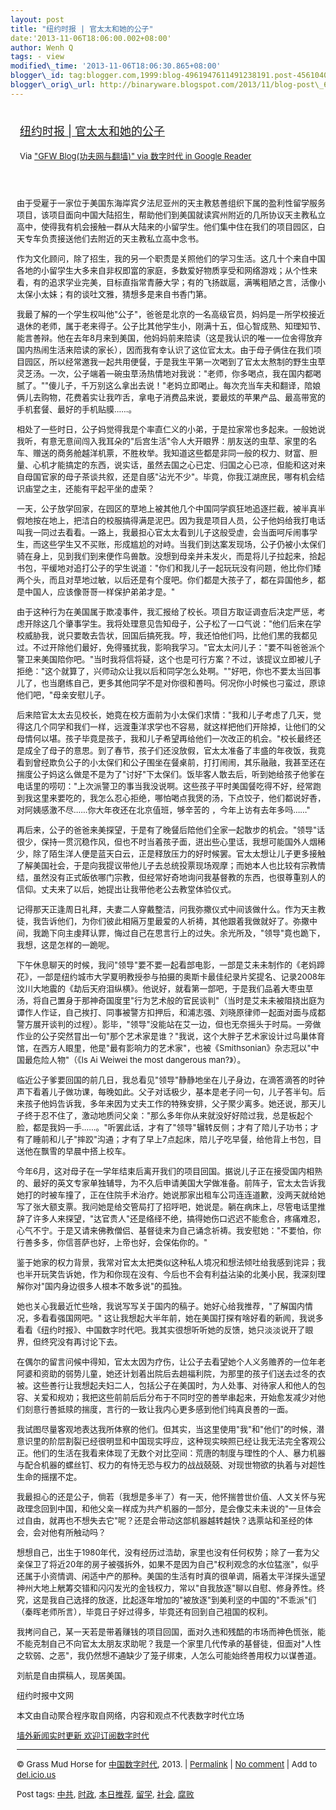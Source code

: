 ```yaml
--- 
layout: post 
title: "纽约时报 | 官太太和她的公子" 
date:'2013-11-06T18:06:00.002+08:00' 
author: Wenh Q
tags: - view
modified\_time: '2013-11-06T18:06:30.865+08:00' 
blogger\_id: tag:blogger.com,1999:blog-4961947611491238191.post-4561040796750848340
blogger\_orig\_url: http://binaryware.blogspot.com/2013/11/blog-post\_6.html
---
```

<div style="margin: 10px; padding: 5px;">

<div style="font-size: 18px;">

[纽约时报 |
官太太和她的公子](http://feedproxy.google.com/~r/chinagfwblog/~3/q0T5lYPdiU4/)

</div>

<div style="font-size: 13px;">

Via ["GFW Blog(功夫网与翻墙)" via 数字时代 in Google
Reader](https://www.blogger.com/blogger.g?blogID=4961947611491238191)

</div>

</div>

<div style="font-size: 13px; padding: 15px 0 10px 10px;">

由于受雇于一家位于美国东海岸宾夕法尼亚州的天主教慈善组织下属的盈利性留学服务项目，该项目面向中国大陆招生，帮助他们到美国就读宾州附近的几所协议天主教私立高中，使得我有机会接触一群从大陆来的小留学生。他们集中住在我们的项目园区，白天专车负责接送他们去附近的天主教私立高中念书。

作为文化顾问，除了招生，我的另一个职责是关照他们的学习生活。这几十个来自中国各地的小留学生大多来自非权即富的家庭，多数爱好物质享受和网络游戏；从个性来看，有的追求学业完美，目标直指常青藤大学；有的飞扬跋扈，满嘴粗陋之言，活像小太保小太妹；有的谈吐文雅，猜想多是来自书香门第。

我最了解的一个学生权叫他"公子"，爸爸是北京的一名高级官员，妈妈是一所学校接近退休的老师，属于老来得子。公子比其他学生小，刚满十五，但心智成熟、知理知节、能言善辩。他在去年8月来到美国，他妈妈前来陪读（这是我认识的唯一一位舍得放弃国内热闹生活来陪读的家长），因而我有幸认识了这位官太太。由于母子俩住在我们项目园区，所以经常邀我一起共用便餐，于是我生平第一次喝到了官太太熬制的野生虫草灵芝汤。一次，公子端着一碗虫草汤热情地对我说："老师，你多喝点，我在国内都喝腻了。""傻儿子，千万别这么拿出去说！"老妈立即喝止。每次充当车夫和翻译，陪娘俩儿去购物，花费着实让我咋舌，拿电子消费品来说，要最炫的苹果产品、最高带宽的手机套餐、最好的手机贴膜……。

相处了一些时日，公子妈觉得我是个率直仁义的小弟，于是拉家常也多起来。一般她说我听，有意无意间闯入我耳朵的"后宫生活"令人大开眼界：朋友送的虫草、家里的名车、赠送的商务舱越洋机票，不胜枚举。我知道这些都是非同一般的权力、财富、胆量、心机才能搞定的东西，说实话，虽然去国之心已定、归国之心已凉，但能和这对来自母国官家的母子茶谈共叙，还是自感"沾光不少"。毕竟，你我江湖庶民，哪有机会结识庙堂之主，还能有平起平坐的虚荣？

一天，公子放学回家，在园区的草地上被其他几个中国同学疯狂地追逐拦截，被半真半假地按在地上，把洁白的校服搞得满是泥巴。因为我是项目人员，公子他妈给我打电话叫我一同过去看看。一路上，我最担心官太太看到儿子这般受虐，会当面呵斥闹事学生，而这些学生又不买账，形成尴尬的对峙。当我们到达案发现场，公子仍被小太保们骑在身上，见到我们到来便作鸟兽散。没想到母亲并未发火，而是将儿子拉起来，拾起书包，平缓地对追打公子的学生说道："你们和我儿子一起玩玩没有问题，他比你们矮两个头，而且对草地过敏，以后还是有个度吧。你们都是大孩子了，都在异国他乡，都是中国人，应该像哥哥一样保护弟弟才是。"

由于这种行为在美国属于欺凌事件，我汇报给了校长。项目方取证调查后决定严惩，考虑开除这几个肇事学生。我将处理意见告知母子，公子松了一口气说："他们后来在学校威胁我，说只要敢去告状，回国后搞死我。哼，我还怕他们吗，比他们黑的我都见过。不过开除他们最好，免得骚扰我，影响我学习。"官太太问儿子："要不叫爸爸派个警卫来美国陪你吧。"当时我将信将疑，这个也是可行方案？不过，该提议立即被儿子拒绝："这个就算了，兴师动众让我以后和同学怎么处啊。""好吧，你也不要太当回事儿了，也当磨练自己，更多其他同学不是对你很和善吗。何况你小时候也刁蛮过，原谅他们吧，"母亲安慰儿子。

后来陪官太太去见校长，她竟在校方面前为小太保们求情："我和儿子考虑了几天，觉得这几个同学和我们一样，远渡重洋求学也不容易，就这样把他们开除掉，让他们的父母情何以堪。孩子毕竟是孩子，我和儿子希望再给他们一次改正的机会。"校长最终还是成全了母子的意思。到了春节，孩子们还没放假，官太太准备了丰盛的年夜饭，我竟看到曾经欺负公子的小太保们和公子围坐在餐桌前，打打闹闹，其乐融融，我甚至还在揣度公子妈这么做是不是为了"讨好"下太保们。饭毕客人散去后，听到她给孩子他爹在电话里的唠叨："上次派警卫的事当我没说啊。这些孩子平时美国餐吃得不好，经常跑到我这里来要吃的，我怎么忍心拒绝，哪怕喝点我煲的汤，下点饺子，他们都说好香，对阿姨感激不尽……你大年夜还在北京值班，够辛苦的
，今年上访有去年多吗……"

再后来，公子的爸爸来美探望，于是有了晚餐后陪他们全家一起散步的机会。"领导"话很少，保持一贯沉稳作风，但也不时当着孩子面，迸出些心里话，我想可能国外人烟稀少，除了陌生洋人便是蓝天白云，正是释放压力的好时候罢。官太太想让儿子更多接触了解美国社会，于是向我提议带他儿子去总统投票现场观摩；而她本人也比较有宗教情结，虽然没有正式皈依哪门宗教，但经常好奇地询问我基督教的东西，也很尊重别人的信仰。丈夫来了以后，她提出让我带他老公去教堂体验仪式。

记得那天正逢周日礼拜，夫妻二人穿戴整洁，问我弥撒仪式中间该做什么。作为天主教徒，我告诉他们，为你们彼此相隔万里最爱的人祈祷，其他跟着我做就好了。弥撒中间，我跪下向主虔拜认罪，悔过自己在思言行上的过失。余光所及，"领导"竟也跪下，我想，这是怎样的一跪呢。

下午休息聊天的时候，我问"领导"要不要一起看部电影，一部是艾未未制作的《老妈蹄花》，一部是纽约城市大学夏明教授参与拍摄的奥斯卡最佳纪录片奖提名、记录2008年汶川大地震的《劫后天府泪纵横》。他说好，就看第一部吧，于是我们品着大枣虫草汤，将自己置身于那神奇国度里"行为艺术般的官民谈判"（当时是艾未未被阻挠出庭为谭作人作证，自己挨打、同事被警方扣押后，和浦志强、刘晓原律师一起面对面与成都警方展开谈判的过程）。影毕，"领导"没能站在艾一边，但也无奈摇头于时局。一旁做作业的公子突然冒出一句"那个艺术家是谁？"我说，这个大胖子艺术家设计过鸟巢体育馆，在西方人眼里，他是"最有影响力的艺术家"，也被《Smithsonian》杂志冠以"中国最危险人物"（《Is
Ai Weiwei the most dangerous man?》）。

临近公子爹要回国的前几日，我总看见"领导"静静地坐在儿子身边，在滴答滴答的时钟声下看着儿子做功课，每晚如此。父子对话极少，基本是老子问一句，儿子答半句。后来孩子他妈告诉我，多年来因为丈夫工作的特殊安排，父子聚少离多。她还说，那天儿子终于忍不住了，激动地质问父亲："那么多年你从来就没好好陪过我，总是板起个脸，都是我妈一手……。"听罢此话，才有了"领导"辗转反侧；才有了陪儿子功书；才有了睡前和儿子"摔跤"沟通；才有了早上7点起床，陪儿子吃早餐，给他背上书包，目送他在飘雪的早晨中搭上校车。

今年6月，这对母子在一学年结束后离开我们的项目回国。据说儿子正在接受国内相熟的、最好的英文专家单独辅导，为不久后申请美国大学做准备。前阵子，官太太告诉我她打的时被车撞了，正在住院手术治疗。她说那家出租车公司连连道歉，没两天就给她写了张大额支票。我问她是给交管局打了招呼吧，她说是。躺在病床上，尽管电话里推辞了许多人来探望，"达官贵人"还是络绎不绝，搞得她伤口迟迟不能愈合，疼痛难忍，心气不宁。于是又请来佛教僧侣、基督徒来为自己诵念祈祷。我安慰她："不要怕，你行善多多，你信菩萨也好，上帝也好，会保佑你的。"

鉴于她家的权力背景，我常对官太太把类似这种私人境况和想法倾吐给我感到诧异；我也半开玩笑告诉她，作为和你现在没有、今后也不会有利益沾染的北美小民，我深刻理解你对"国内身边很多人根本不敢多说"的孤独。

她也关心我最近忙些啥，我说写写关于国内的稿子。她好心给我推荐，"了解国内情况，多看看强国网吧。"
这让我想起大半年前，她在美国打探有啥好看的新闻，我说多看看《纽约时报》、中国数字时代吧。我其实很想听听她的反馈，她只淡淡说开了眼界，但终究没有再讨论下去。

在偶尔的留言问候中得知，官太太因为疗伤，让公子去看望她个人义务赡养的一位年老阿婆和资助的弱势儿童，她还计划着出院后去趟福利院，为那里的孩子们送去过冬的衣被。这些善行让我想起夫妇二人，包括公子在美国时，为人处事、对待家人和他人的包容、关爱和规劝；我把这些前前后后分布于不同时空的善举串起来，开始愈发减少对他们刻意行善抵赎的揣度，言行的一致让我内心更多感到他们纯真良善的一面。

我试图尽量客观地表达我所体察的他们。但其实，当这里使用"我"和"他们"的时候，潜意识里的阶层割裂已经很明显和中国现实呼应，这种现实映照已经让我无法完全客观公正。他们的生活在我看来体现了无数个对比空间：荒唐的制度与理性的个人、暴力机器与配合机器的螺丝钉、权力的有恃无恐与权力的战战兢兢、对现世物欲的执着与对超性生命的摇摆不定。

我最担心的还是公子，倘若（我想是多半了）有一天，他怀揣普世价值、人文关怀与宪政理念回到中国，和他父亲一样成为共产机器的一部分，是会像艾未未说的"一旦体会过自由，就再也不想失去它"呢？还是会带动这部机器越转越快？选票站和圣经的体会，会对他有所触动吗？

想想自己，出生于1980年代，没有经历过浩劫，家里也没有任何权势；除了一套为父亲保卫了将近20年的房子被强拆外，如果不是因为自己"权利观念的水位猛涨"，似乎还属于小资情调、闲适中产的那种。美国的生活有时真的很单调，隔着太平洋探头遥望神州大地上觥筹交错和闪闪发光的金钱权力，常以"自我放逐"聊以自慰、修身养性。终究，这是我自己选择的放逐，比起逐年增加的"被放逐"到美利坚的中国的"不乖派"们（秦晖老师所言），毕竟日子好过得多，毕竟还有回到自己祖国的权利。

我拷问自己，某一天若是带着赚钱的项目回国，面对久违和残酷的市场而神色慌张，能不能克制自己不向官太太朋友求助呢？我是一个家里几代传承的基督徒，但面对"人性之软弱、之恶"，我仍然想不通缺少了笼子绑束，人怎么可能始终善用权力以谋善道。

刘航是自由撰稿人，现居美国。

纽约时报中文网

本文由自动聚合程序取自网络，内容和观点不代表数字时代立场

[墙外新闻实时更新 欢迎订阅数字时代](http://eepurl.com/mstlf)


------------------------------------------------------------------------

© Grass Mud Horse for
[中国数字时代](http://chinadigitaltimes.net/chinese), 2013. |
[Permalink](http://chinadigitaltimes.net/chinese/2013/11/%E7%BA%BD%E7%BA%A6%E6%97%B6%E6%8A%A5-%E5%AE%98%E5%A4%AA%E5%A4%AA%E5%92%8C%E5%A5%B9%E7%9A%84%E5%85%AC%E5%AD%90/)
| [No
comment](http://chinadigitaltimes.net/chinese/2013/11/%E7%BA%BD%E7%BA%A6%E6%97%B6%E6%8A%A5-%E5%AE%98%E5%A4%AA%E5%A4%AA%E5%92%8C%E5%A5%B9%E7%9A%84%E5%85%AC%E5%AD%90/#comments)
| Add to
[del.icio.us](http://del.icio.us/post?url=http://chinadigitaltimes.net/chinese/2013/11/%E7%BA%BD%E7%BA%A6%E6%97%B6%E6%8A%A5-%E5%AE%98%E5%A4%AA%E5%A4%AA%E5%92%8C%E5%A5%B9%E7%9A%84%E5%85%AC%E5%AD%90/&title=%E7%BA%BD%E7%BA%A6%E6%97%B6%E6%8A%A5%20%7C%20%E5%AE%98%E5%A4%AA%E5%A4%AA%E5%92%8C%E5%A5%B9%E7%9A%84%E5%85%AC%E5%AD%90)

Post tags:
[中共](http://chinadigitaltimes.net/chinese/tag/%E4%B8%AD%E5%85%B1/?category=10466),
[时政](http://chinadigitaltimes.net/chinese/tag/%E6%97%B6%E6%94%BF/?category=10466),
[本日推荐](http://chinadigitaltimes.net/chinese/tag/%E6%9C%AC%E6%97%A5%E6%8E%A8%E8%8D%90/?category=10466),
[留学](http://chinadigitaltimes.net/chinese/tag/%E7%95%99%E5%AD%A6/?category=10466),
[社会](http://chinadigitaltimes.net/chinese/tag/%E7%A4%BE%E4%BC%9A/?category=10466),
[腐败](http://chinadigitaltimes.net/chinese/tag/%E8%85%90%E8%B4%A5/?category=10466)

</div>
